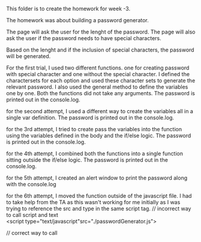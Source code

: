 This folder is to create the homework for week -3.

The homework was about building a password generator. 

The page will ask the user for the lenght of the password.
The page will also ask the user if the password needs to have special characters. 

Based on the lenght and if the inclusion of special characters, the password will be generated. 

For the first trial, I used two different functions. one for creating password with special character and one without the special character. 
I defined the charactersets for each option and used these character sets to generate the relevant password. I also used the general method to define the variables one by one. Both the functions did not take any arguments. The password is printed out in the console.log.

for the second attempt, I used a different way to create the variables all in a single var definition. The password is printed out in the console.log.

for the 3rd attempt, I tried to create pass the variables into the function using the variables defined in the body and the if/else logic. The password is printed out in the console.log.

for the 4th attempt, I combined both the functions into a single function sitting outside the if/else logic. The password is printed out in the console.log.

for the 5th attempt, I created an alert window to print the password along with the console.log

for the 6th attempt, I moved the function outside of the javascript file. I had to take help from the TA as this wasn't working for me initially as I was trying to reference the src and type in the same script tag. 
// incorrect way to call script and text    
    <script type="text/javascript"src="./passwordGenerator.js"></script>

// correct way to call 
    <script src="./passwordGenerator.js"></script>
    <script type="text/javascript">